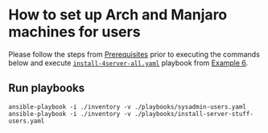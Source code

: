 # How to set up Arch and Manjaro machines for users

Please follow the steps from [Prerequisites](../README.md#prerequisites) prior to executing the commands below and execute [`install-4server-all.yaml`](../06-custom-roles#run-playbook) playbook from [Example 6](../06-custom-role).

## Run playbooks

```
ansible-playbook -i ./inventory -v ./playbooks/sysadmin-users.yaml
ansible-playbook -i ./inventory -v ./playbooks/install-server-stuff-users.yaml
```
